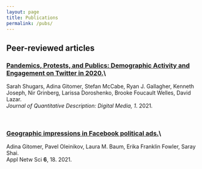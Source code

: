 ```yaml
---
layout: page
title: Publications
permalink: /pubs/
---
```


## Peer-reviewed articles

### [Pandemics, Protests, and Publics: Demographic Activity and Engagement on Twitter in 2020.](https://doi.org/10.51685/jqd.2021.002)\ 
Sarah Shugars, Adina Gitomer, Stefan McCabe, Ryan J. Gallagher, Kenneth Joseph, Nir Grinberg, Larissa Doroshenko, Brooke Foucault Welles, David Lazar.\
_Journal of Quantitative Description: Digital Media, 1_. 2021.

<br>

### [Geographic impressions in Facebook political ads.](https://doi.org/10.1007/s41109-020-00350-7)\ 
Adina Gitomer, Pavel Oleinikov, Laura M. Baum, Erika Franklin Fowler, Saray Shai.\
Appl Netw Sci **6**, 18. 2021. 

